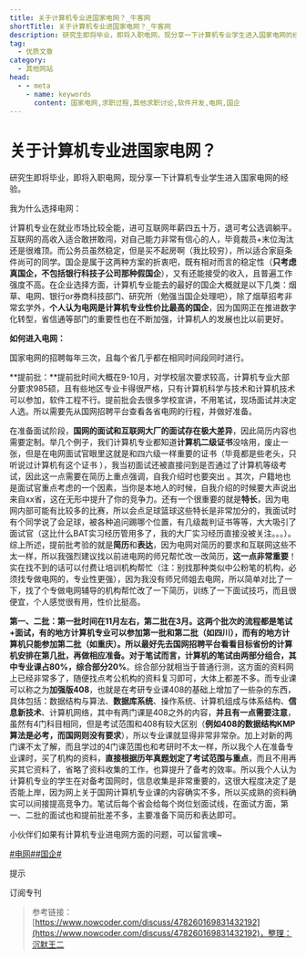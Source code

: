 ```yaml
---
title: 关于计算机专业进国家电网？_牛客网
shortTitle: 关于计算机专业进国家电网？_牛客网
description: 研究生即将毕业，即将入职电网，现分享一下计算机专业学生进入国家电网的经验。我为什么选择电网：计算机专业在就业市场比较全能，进可互联网年薪四五十万，退可考公选调躺平。互联网的高收入适合敢拼敢闯，对自己能力非常有信心的人，毕竟裁员+末位淘汰还是很难顶。而公务员虽然稳定，但是买不起房啊（我比较穷），所以适_牛客网_牛客在手,offer不愁
tag:
  - 优质文章
category:
  - 其他网站
head:
  - - meta
    - name: keywords
      content: 国家电网,求职过程,其他求职讨论,软件开发,电网,国企
---
```


# 关于计算机专业进国家电网？

研究生即将毕业，即将入职电网，现分享一下计算机专业学生进入国家电网的经验。

我为什么选择电网：

计算机专业在就业市场比较全能，进可互联网年薪四五十万，退可考公选调躺平。互联网的高收入适合敢拼敢闯，对自己能力非常有信心的人，毕竟裁员+末位淘汰还是很难顶。而公务员虽然稳定，但是买不起房啊（我比较穷），所以适合家庭条件尚可的同学。国企是属于这两种方案的折衷吧，既有相对而言的稳定性（**只考虑真国企，不包括银行科技子公司那种假国企**），又有还能接受的收入，且普遍工作强度不高。在企业选择方面，计算机专业能去的最好的国企大概就是以下几类：烟草、电网、银行or券商科技部门、研究所（勉强当国企处理吧），除了烟草招考非常玄学外，**个人认为电网是计算机专业性价比最高的国企**，因为国网正在推进数字化转型，省信通等部门的重要性也在不断加强，计算机人的发展也比以前更好。

**如何进入电网：**

国家电网的招聘每年三次，且每个省几乎都在相同时间段同时进行。

**提前批：**提前批时间大概在9-10月，对学校层次要求较高，计算机专业大部分要求985硕，且有些地区专业卡得很严格，只有计算机科学与技术和计算机技术可以参加，软件工程不行。提前批会去很多学校宣讲，不用笔试，现场面试并决定人选。所以需要先从国网招聘平台查看各省电网的行程，并做好准备。

在准备面试阶段，**国网的面试和互联网大厂的面试存在极大差异**，因此简历内容也需要定制。举几个例子，我们计算机专业都知道**计算机二级证书**没啥用，废止一张，但是在电网面试官眼里这就是和四六级一样重要的证书（毕竟都是些老头，只听说过计算机有这个证书 ），我当初面试还被直接问到是否通过了计算机等级考试，因此这一点需要在简历上重点强调，自我介绍时也要突出 。其次，户籍地也是面试官重点考虑的一个因素，当你是本地人的时候，自我介绍的时候要大声说出来自xx省，这在无形中提升了你的竞争力。还有一个很重要的就是**特长**，因为电网内部可能有比较多的比赛，所以会点足球篮球这些特长是非常加分的，我面试时有个同学说了会足球，被各种追问踢哪个位置，有几级裁判证书等等，大大吸引了面试官（这比什么BAT实习经历管用多了，我的大厂实习经历直接没被关注。。。）。综上所述，提前批考验的就是**简历**和**表达**，因为电网对简历的要求和互联网这些不太一样，所以我强烈建议找以前进电网的师兄帮忙改一改简历，**这一点非常重要**！实在找不到的话可以付费让培训机构帮忙（注：别找那种类似中公粉笔的机构，必须找专做电网的，专业性更强），因为我没有师兄师姐去电网，所以简单对比了一下，找了个专做电网辅导的机构帮忙改了一下简历，训练了一下面试技巧，而且很便宜，个人感觉很有用，性价比挺高。

**第一、二批：**第一批时间在11月左右，第二批在3月。这两个批次的流程都是笔试+面试，有的地方计算机专业可以参加第一批和第二批（如四川），而有的地方计算机只能参加第二批（如重庆）。所以最好先去国网招聘平台看看目标省份的计算机安排在第几批，再做相应准备。对于笔试而言，计算机的笔试由两部分组合，其中**专业课占80%，综合部分20%**。综合部分就相当于普通行测，这方面的资料网上已经非常多了，随便找点考公机构的资料复习即可，大体上都差不多。而专业课可以称之为**加强版408**，也就是在考研专业课408的基础上增加了一些杂的东西，具体包括：数据结构与算法、**数据库系统**、操作系统、计算机组成与体系结构、**信息新技术**、计算机网络，其中有两门课是408之外的内容，**并且有一点需要注意**，虽然有4门科目相同，但是考试范围和408有较大区别（**例如408的数据结构KMP算法是必考，而国网则没有要求**），所以专业课就显得非常非常杂。加上对新的两门课不太了解，而且学过的4门课范围也和考研时不太一样，所以我个人在准备专业课时，买了机构的资料，**直接根据历年真题划定了考试范围与重点**，而且不用再买其它资料了，省略了资料收集的工作，也算提升了备考的效率。所以我个人认为计算机专业的学生在对备考国网时，信息收集是非常重要的，这很大程度决定了是否能上岸，因为网上关于国网计算机专业课的内容确实不多，所以买成熟的资料确实可以间接提高竞争力。笔试后每个省会给每个岗位划面试线，在面试方面，第一、二批的面试也和提前批差不多，主要准备下简历和表达即可。

小伙伴们如果有计算机专业进电网方面的问题，可以留言噢~

[#电网#](/creation/subject/f25418625b06481faf25cadee3c9e57c)[#国企#](/creation/subject/5a080644de5342ee8a808beeb5f303f6)

提示

订阅专刊

>参考链接：[https://www.nowcoder.com/discuss/478260169831432192](https://www.nowcoder.com/discuss/478260169831432192)，整理：沉默王二
